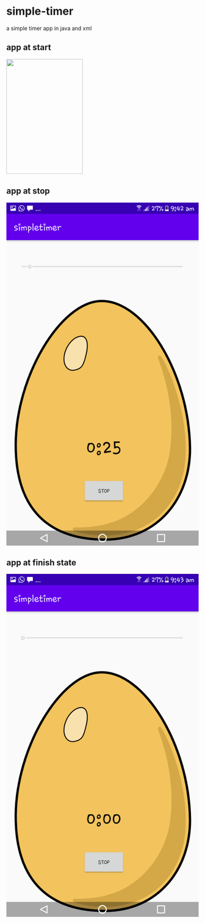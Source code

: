 # simple-timer
a simple timer app in java and xml 

## app at start

<img src="https://user-images.githubusercontent.com/img/app1.png" width="200" height="300" />

## app at stop

![stop](/img/app2.png)

## app at finish state

![finish](/img/app3.png)
